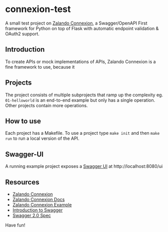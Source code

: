 # connexion-test
A small test project on [Zalando Connexion](https://github.com/zalando/connexion), a Swagger/OpenAPI First framework 
for Python on top of Flask with automatic endpoint validation & OAuth2 support.

## Introduction
To create APIs or mock implementations of APIs, Zalando Connexion is a fine framework to use, because it 

## Projects
The project consists of multiple subprojects that ramp up the complexity eg. `01-helloworld` is an end-to-end example
but only has a single operation. Other projects contain more operations.

## How to use
Each project has a Makefile. To use a project type `make init` and then `make run` to run a local version of the API.

## Swagger-UI
A running example project exposes a [Swagger UI](http://localhost:8080/ui) at http://localhost:8080/ui
 

## Resources
- [Zalando Connexion](https://github.com/zalando/connexion)
- [Zalando Connexion Docs](https://connexion.readthedocs.io/en/latest/)
- [Zalando Connexion Example](https://github.com/hjacobs/connexion-example)
- [Introduction to Swagger](https://swagger.io/docs/specification/about/)
- [Swagger 2.0 Spec](https://github.com/OAI/OpenAPI-Specification/blob/master/versions/2.0.md)

Have fun!